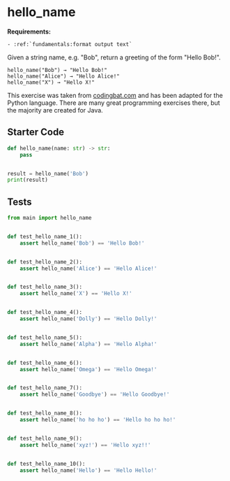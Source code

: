 # hello_name



**Requirements:**
```eval_rst
- :ref:`fundamentals:format output text`

```


Given a string name, e.g. "Bob", return a greeting of the form "Hello Bob!".

```
hello_name("Bob") → "Hello Bob!"
hello_name("Alice") → "Hello Alice!"
hello_name("X") → "Hello X!"
```

This exercise was taken from [codingbat.com](https://codingbat.com/prob/p171896) and has been adapted for the Python language. There are many great programming exercises there, but the majority are created for Java.

## Starter Code
```python
def hello_name(name: str) -> str:
    pass


result = hello_name('Bob')
print(result)
```

## Tests
```python
from main import hello_name


def test_hello_name_1():
    assert hello_name('Bob') == 'Hello Bob!'


def test_hello_name_2():
    assert hello_name('Alice') == 'Hello Alice!'


def test_hello_name_3():
    assert hello_name('X') == 'Hello X!'


def test_hello_name_4():
    assert hello_name('Dolly') == 'Hello Dolly!'


def test_hello_name_5():
    assert hello_name('Alpha') == 'Hello Alpha!'


def test_hello_name_6():
    assert hello_name('Omega') == 'Hello Omega!'


def test_hello_name_7():
    assert hello_name('Goodbye') == 'Hello Goodbye!'


def test_hello_name_8():
    assert hello_name('ho ho ho') == 'Hello ho ho ho!'


def test_hello_name_9():
    assert hello_name('xyz!') == 'Hello xyz!!'


def test_hello_name_10():
    assert hello_name('Hello') == 'Hello Hello!'
```
